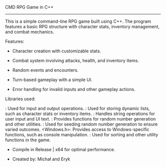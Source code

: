 CMD RPG Game in C++

-------------------------------------------------------

This is a simple command-line RPG game built using C++. The program features a basic RPG structure with character stats, inventory management, and combat mechanics.

Features:

* Character creation with customizable stats.

* Combat system involving attacks, health, and inventory items.

* Random events and encounters.

* Turn-based gameplay with a simple UI.

* Error handling for invalid inputs and other gameplay actions.

Libraries used:

<iostream>: Used for input and output operations.
<vector>: Used for storing dynamic lists, such as character stats or inventory items.
<string>: Handles string operations for user input and UI text.
<cstdlib>: Provides functions for random number generation and other utilities.
<ctime>: Used for seeding random number generation to ensure varied outcomes.
<Windows.h>: Provides access to Windows-specific functions, such as console manipulation.
<algorithm>: Used for sorting and other utility functions in the game.

* Compile in Release | x64 for optimal performance.

- Created by: Michał and Eryk
